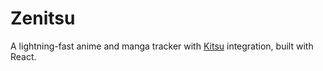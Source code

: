 # Zenitsu

A lightning-fast anime and manga tracker with [Kitsu](https://kitsu.io/) integration, built with React.
